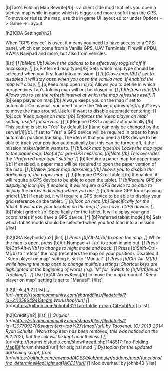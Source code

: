 [b]Tao's Folding Map Rewrite[/b] is a client side mod that lets you open a tactical map while in game which is bigger and more useful than the GPS. To move or resize the map, use the in game UI layout editor under Options -> Game -> Layout.

[h2]CBA Settings[/h2]

When "GPS device" is used, it means you need to have access to a GPS panel, which can come from a Vanilla GPS, UAV Terminals, Firewill's PDU, BWA's Navipad and more, but also from vehicles.

[list]
[*] [b]Map:[/b] Allows the addons to be effectively toggled off if necessary.
[*] [b]Preferred map type:[/b] Sets which map type should be selected when you first load into a mission.
[*] [b]Close map:[/b] If set to disabled it will stay open when you open the vanilla map. If enabled the map will close.
[*] [b]Keep map open in:[/b] Allows you to define in which perspectives Tao's folding map will not be closed in.
[*] [b]Refresh rate:[/b] Allows you to set the refresh interval at which the map refreshes itself.
[*] [b]Keep player on map:[/b] Always keeps you on the map if set to automatic. On manual, you need to use the "Move up/down/left/right" keys to move the map around. Useful if want to disable automatic centering.
[*] [b]Lock 'Keep player on map':[/b] Enforces the 'Keep player on map' setting, useful for servers.
[*] [b]Require GPS to adjust automatically:[/b] This setting is set to "Yes" by default [b][i]and can only be changed by the server[/i][/b].
If set to "Yes" a GPS device will be required in order to have automatic position tracking. The idea is that you need a GPS device to be able to track your position automatically but this can be turned off, if the mission maker/admin wants to.
[*] [b]Lock map type:[/b] Locks the map type to the paper map. Useful for pre-GPS missions. [b]Note:[/b] This overrides the "Preferred map type" setting.
[*] [b]Require a paper map for paper map:[/b] If enabled, a paper map will be required to open the paper version of the map.
[*] [b]Allow paper map darkening:[/b] Allows you to disable the darkening of the paper map.
[*] [b]Require GPS for tablet:[/b] If enabled, it will require a GPS device to be able to open the tablet.
[*] [b]Require GPS for displaying icon:[/b] If enabled, it will require a GPS device to be able to display the arrow indicating where you are.
[*] [b]Require GPS for displaying gridref:[/b] If enabled, it will require a GPS device to be able to display your grid reference on the tablet.
[*] [b]Icon on map:[/b] Specifically for the tablet. It will draw your location on the map if you have a GPS device.
[*] [b]Tablet gridref:[/b] Specifically for the tablet. It will display your grid coordinates if you have a GPS device.
[*] [b]Preferred tablet mode:[/b] Sets which tablet mode should be selected when you first load into a mission.
[/list]

[h2]CBA Keybinds[/h2]
[list]
[*] Press [b]Alt-M[/b] to open the map.
[*] While the map is open, press [b]Alt-Numpad +/-[/b] to zoom in and out.
[*] Press [b]Ctrl-Alt-N[/b] to change to night mode and back.
[*] Press [b]Shift-Ctrl-M[/b] to "refold" the map (recenters the map on your position). Disabled if "Keep player on map" setting is set to "Manual".
[*] Press [b]Ctrl-Alt-M[/b] while having the map open to change multiple settings. Shortcut keys are highlighted at the beginning of words (e.g. 'M' for 'Switch to [b]M[/b]anual Tracking')..
[*] Use [b]Alt-ArrowKeys[/b] to move the map around if "Keep player on map" setting is set to "Manual".
[/list]

[h2]Links[/h2]
[list]
[*] [url=https://steamcommunity.com/sharedfiles/filedetails/?id=2110586494]Steam Workshop[/url]
[*] [url=https://github.com/johnb432/Tao-folding-map]GitHub[/url]
[/list]

[h2]Credit[/h2]
[list]
[*] Original [url=https://steamcommunity.com/sharedfiles/filedetails/?id=1207709270&searchtext=tao%27s]mod[/url] by Taosenai. (C) 2013-2014 Ryan Schultz. (Workshop item has been removed, this was noticed on the 8.2.2021, but the link will be kept nonetheless.)
[*] [url=http://forums.bistudio.com/showthread.php?148517-Tao-Folding-Map]BI forum thread[/url] for original mod
[*] Dystopian for the updated darkening script, from [url=https://github.com/acemod/ACE3/blob/master/addons/map/functions/fnc_determineMapLight.sqf]ACE3[/url]
[*] Mod overhaul by johnb43
[/list]
